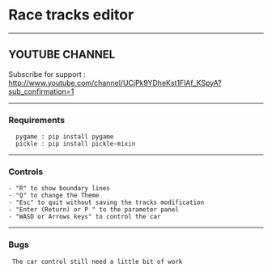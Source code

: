 # Race tracks editor
---
## YOUTUBE CHANNEL
 Subscribe for support : http://www.youtube.com/channel/UCjPk9YDheKst1FlAf_KSpyA?sub_confirmation=1

---
### Requirements
      pygame : pip install pygame
      pickle : pip install pickle-mixin
---
### Controls
    - "R" to show boundary lines
    - "Q" to change the Theme
    - "Esc" to quit without saving the tracks modification
    - "Enter (Return) or P " to the parameter panel
    - "WASD or Arrows keys" to control the car
    
---
### Bugs
     The car control still need a little bit of work

